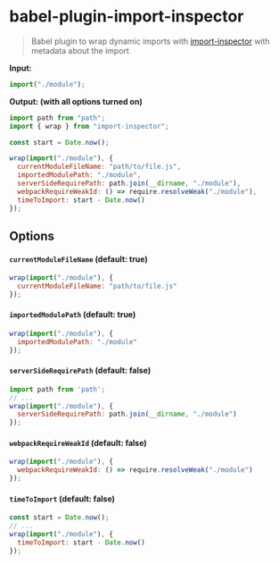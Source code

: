 # babel-plugin-import-inspector

> Babel plugin to wrap dynamic imports with [import-inspector](https://github.com/thejameskyle/import-inspector) with metadata about the import

**Input:**

```js
import("./module");
```

**Output: (with all options turned on)**

```js
import path from "path";
import { wrap } from "import-inspector";

const start = Date.now();

wrap(import("./module"), {
  currentModuleFileName: "path/to/file.js",
  importedModulePath: "./module",
  serverSideRequirePath: path.join(__dirname, "./module"),
  webpackRequireWeakId: () => require.resolveWeak("./module"),
  timeToImport: start - Date.now()
});
```

## Options

#### `currentModuleFileName` (default: true)

```js
wrap(import("./module"), {
  currentModuleFileName: "path/to/file.js"
});
```

#### `importedModulePath` (default: true)

```js
wrap(import("./module"), {
  importedModulePath: "./module"
});
```

#### `serverSideRequirePath` (default: false)

```js
import path from 'path';
// ...
wrap(import("./module"), {
  serverSideRequirePath: path.join(__dirname, "./module")
});
```

#### `webpackRequireWeakId` (default: false)

```js
wrap(import("./module"), {
  webpackRequireWeakId: () => require.resolveWeak("./module")
});
```

#### `timeToImport` (default: false)

```js
const start = Date.now();
// ...
wrap(import("./module"), {
  timeToImport: start - Date.now()
});
```

